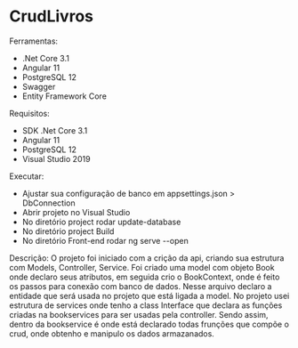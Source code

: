# CrudLivros

Ferramentas:

 * .Net Core 3.1
 * Angular 11
 * PostgreSQL 12
 * Swagger
 * Entity Framework Core
 
Requisitos:

 * SDK .Net Core 3.1
 * Angular 11
 * PostgreSQL 12
 * Visual Studio 2019
 
Executar:

 * Ajustar sua configuração de banco em appsettings.json > DbConnection
 * Abrir projeto no Visual Studio
 * No diretório project rodar update-database
 * No diretório project Build
 * No diretório Front-end rodar ng serve --open

Descrição:
 O projeto foi iniciado com a crição da api, criando sua estrutura com Models, Controller, Service. Foi criado uma model com objeto Book onde declaro seus atributos, em seguida crio o BookContext, onde é feito os passos para conexão com banco de dados. Nesse arquivo declaro a entidade que será usada no projeto que está ligada a model.
 No projeto usei estrutura de services onde tenho a class Interface que declara as funções criadas na bookservices para ser usadas pela controller. Sendo assim, dentro da bookservice é onde está declarado todas frunções que compõe o crud, onde obtenho e manipulo os dados armazanados.
